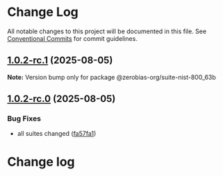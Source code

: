 # Change Log

All notable changes to this project will be documented in this file.
See [Conventional Commits](https://conventionalcommits.org) for commit guidelines.

## [1.0.2-rc.1](https://github.com/zerobias-org/suite/compare/@zerobias-org/suite-nist-800_63b@1.0.2-rc.0...@zerobias-org/suite-nist-800_63b@1.0.2-rc.1) (2025-08-05)

**Note:** Version bump only for package @zerobias-org/suite-nist-800_63b





## [1.0.2-rc.0](https://github.com/zerobias-org/suite/compare/@zerobias-org/suite-nist-800_63b@1.0.1...@zerobias-org/suite-nist-800_63b@1.0.2-rc.0) (2025-08-05)


### Bug Fixes

* all suites changed ([fa57fa1](https://github.com/zerobias-org/suite/commit/fa57fa1af7628003297df46b2d7740fe95bd2666))





# Change log
